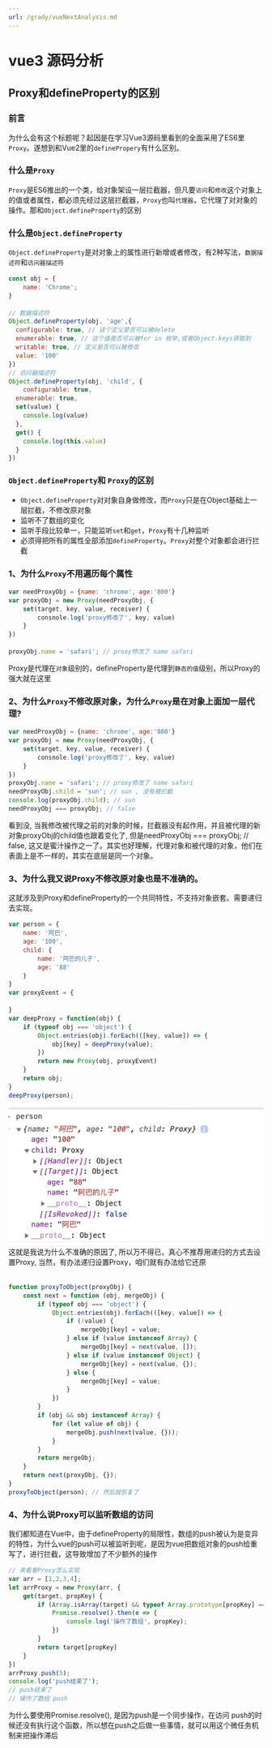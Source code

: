```yaml
---
url: /grady/vueNextAnalysis.md
---
```

# vue3 源码分析

## Proxy和defineProperty的区别

### 前言

为什么会有这个标题呢？起因是在学习Vue3源码里看到的全面采用了ES6里`Proxy`。遂想到和Vue2里的`definePropery`有什么区别。

### 什么是`Proxy`

`Proxy`是ES6推出的一个类，给对象架设一层拦截器，但凡要`访问`和`修改`这个对象上的值或者属性，都必须先经过这层拦截器，`Proxy`也叫`代理器`，它代理了对对象的操作。那和`Object.defineProperty`的区别

### 什么是`Object.defineProperty`

`Object.defineProperty`是对对象上的属性进行新增或者修改，有2种写法，`数据描述符`和`访问器描述符`

```javascript
const obj = {
	name: 'Chrome';
}

// 数据描述符
Object.defineProperty(obj, 'age',{
  configurable: true, // 这个定义是否可以被delete
  enumerable: true, // 这个值是否可以被for in 枚举,或者Object.keys获取到
  writable: true, // 定义是否可以被修改
  value: '100'
})
// 访问器描述符
Object.defineProperty(obj, 'child', {
	configurable: true,
  enumerable: true,
  set(value) {
  	console.log(value)
  },
  get() {
  	console.log(this.value)
  }
})
```

### `Object.defineProperty`和 `Proxy`的区别

* `Object.defineProperty`对对象自身做修改，而`Proxy`只是在Object基础上一层拦截，不修改原对象
* 监听不了数组的变化
* 监听手段比较单一，只能监听`set`和`get`，`Proxy`有十几种监听
* 必须得把所有的属性全部添加`defineProperty`。`Proxy`对整个对象都会进行拦截

### 1、为什么`Proxy`不用遍历每个属性

```javascript
var needProxyObj = {name: 'chrome', age:'800'}
var proxyObj = new Proxy(needProxyObj, {
    set(target, key, value, receiver) {
        consnole.log('proxy修改了', key, value)
    }
})

proxyObj.name = 'safari'; // proxy修改了 name safari

```

Proxy是代理在`对象`级别的，defineProperty是代理到`静态的值`级别，所以Proxy的强大就在这里

### 2、为什么`Proxy`不修改原对象，为什么`Proxy`是在对象上面加一层代理?

```javascript
var needProxyObj = {name: 'chrome', age:'800'}
var proxyObj = new Proxy(needProxyObj, {
    set(target, key, value, receiver) {
        consnole.log('proxy修改了', key, value)
    }
})
proxyObj.name = 'safari'; // proxy修改了 name safari
needProxyObj.child = 'sun'; // sun , 没有被拦截
console.log(proxyObj.child); // sun
needProxyObj === proxyObj; // false
```

看到没, 当我修改被代理之前的对象的时候，拦截器没有起作用，并且被代理的新对象proxyObj的child值也跟着变化了, 但是needProxyObj === proxyObj; // false, 这又是蜜汁操作之一了。其实也好理解，代理对象和被代理的对象，他们在表面上是不一样的，其实在底层是同一个对象。

### 3、为什么我又说Proxy不修改原对象也是不准确的。

这就涉及到Proxy和defineProperty的一个共同特性，不支持对象嵌套。需要递归去实现。

```javascript
var person = {
    name: '阿巴',
    age: '100',
    child: {
        name: '阿巴的儿子',
        age: '88'
    }
}
var proxyEvent = {
       
}
var deepProxy = function(obj) {
    if (typeof obj === 'object') {
        Object.entries(obj).forEach(([key, value]) => {
            obj[key] = deepProxy(value);
        })
        return new Proxy(obj, proxyEvent)
    }
    return obj;
}
deepProxy(person);
```

![image.png](/assets/proxy.ezVTxyg6.png)
这就是我说为什么不准确的原因了, 所以万不得已，真心不推荐用递归的方式去设置Proxy, 当然，有办法递归设置Proxy，咱们就有办法给它还原

```javascript

function proxyToObject(proxyObj) {
    const next = function (obj, mergeObj) {
        if (typeof obj === 'object') {
            Object.entries(obj).forEach(([key, value]) => {
                if (!value) {
                    mergeObj[key] = value;
                } else if (value instanceof Array) {
                    mergeObj[key] = next(value, []);
                } else if (value instanceof Object) {
                    mergeObj[key] = next(value, {});
                } else {
                    mergeObj[key] = value;
                }
            })
        }
        if (obj && obj instanceof Array) {
            for (let value of obj) {
                mergeObj.push(next(value, {}));
            }
        }
        return mergeObj;
    }
    return next(proxyObj, {});
}
proxyToObject(person); // 然后就恢复了
```

### 4、为什么说Proxy可以监听数组的访问

我们都知道在Vue中，由于defineProperty的局限性，数组的push被认为是变异的特性，为什么vue的push可以被监听到呢，是因为vue把数组对象的push给重写了，进行拦截，这导致增加了不少额外的操作

```javascript
// 来看看Proxy怎么实现
var arr = [1,2,3,4];
let arrProxy = new Proxy(arr, {
    get(target, propKey) {
        if (Array.isArray(target) && typeof Array.prototype[propKey] === 'function') {
            Promise.resolve().then(e => {
                console.log('操作了数组', propKey);
            })
        }
        return target[propKey]
    }
})
arrProxy.push(5);
console.log('push结束了');
// push结束了
// 操作了数组 push

```

为什么要使用Promise.resolve(), 是因为push是一个同步操作，在访问 push的时候还没有执行这个函数，所以想在push之后做一些事情，就可以用这个微任务机制来把操作滞后
